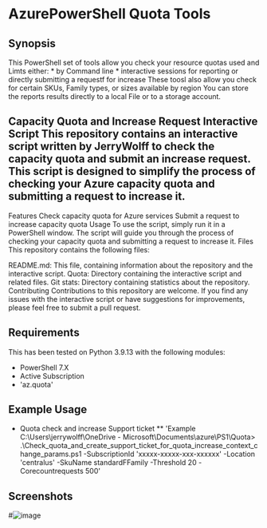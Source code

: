 # AzurePowerShell Quota Tools

## Synopsis

This PowerShell set of tools allow you check your resource quotas used and Limts either:
	* by Command line
	* interactive sessions
	for reporting or directly submitting a requestf for increase
	These toosl also allow you check for certain SKUs, Family types, or sizes available by region
	You can store the reports results directly to a local File or to a storage account.
	
## Capacity Quota and Increase Request Interactive Script This repository contains an interactive script written by JerryWolff to check the capacity quota and submit an increase request. This script is designed to simplify the process of checking your Azure capacity quota and submitting a request to increase it.
Features Check capacity quota for Azure services Submit a request to increase capacity quota Usage To use the script, simply run it in a PowerShell window. The script will guide you through the process of checking your capacity quota and submitting a request to increase it.
Files This repository contains the following files:

README.md: This file, containing information about the repository and the interactive script. Quota: Directory containing the interactive script and related files. Git stats: Directory containing statistics about the repository. Contributing Contributions to this repository are welcome. If you find any issues with the interactive script or have suggestions for improvements, please feel free to submit a pull request.

	
## Requirements

This has been tested on Python 3.9.13 with the following modules:
* PowerShell 7.X
* Active Subscription
* 'az.quota'

## Example Usage
* Quota check and increase Support ticket
** 'Example C:\Users\jerrywolff\OneDrive - Microsoft\Documents\azure\PS1\Quota> .\Check_quota_and_create_support_ticket_for_quota_increase_context_change_params.ps1 -SubscriptionId 'xxxxx-xxxxx-xxx-xxxxxx' -Location 'centralus' -SkuName standardFFamily -Threshold 20 -Corecountrequests 500'


## Screenshots

#![image](https://github.com/geraldwolff/AzureScriptsSamples/assets/26615693/fc19096a-531a-4457-a63d-efda3d27c051)


#

